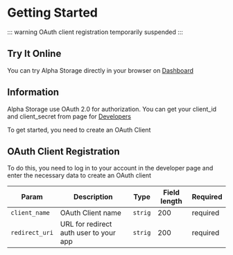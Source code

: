 # Getting Started

::: warning
OAuth client registration temporarily suspended
:::

## Try It Online
You can try Alpha Storage directly in your browser on [Dashboard](https://my.astorage.uz)

## Information

Alpha Storage use OAuth 2.0 for authorization. You can get your client_id and client_secret from page for [Developers](https://develooper.astorage.uz)

To get started, you need to create an OAuth Client

## OAuth Client Registration

To do this, you need to log in to your account in the developer page and enter the necessary data to create an OAuth client

| Param          | Description                            | Type    | Field length | Required |
|----------------|----------------------------------------|---------|--------------|----------|
| `client_name`  | OAuth Client name                      | `strig` | 200          | required |
| `redirect_uri` | URL for redirect auth user to your app | `strig` | 200          | required |